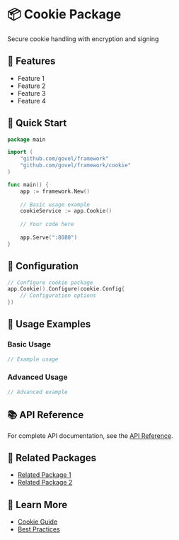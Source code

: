 # 📦 Cookie Package

Secure cookie handling with encryption and signing

## 🌟 Features

- Feature 1
- Feature 2
- Feature 3
- Feature 4

## 🚀 Quick Start

```go
package main

import (
    "github.com/govel/framework"
    "github.com/govel/framework/cookie"
)

func main() {
    app := framework.New()
    
    // Basic usage example
    cookieService := app.Cookie()
    
    // Your code here
    
    app.Serve(":8080")
}
```

## 📖 Configuration

```go
// Configure cookie package
app.Cookie().Configure(cookie.Config{
    // Configuration options
})
```

## 🔧 Usage Examples

### Basic Usage

```go
// Example usage
```

### Advanced Usage

```go
// Advanced example
```

## 📚 API Reference

For complete API documentation, see the [API Reference](../../api-reference/cookie.md).

## 🔗 Related Packages

- [Related Package 1](../package1/README.md)
- [Related Package 2](../package2/README.md)

## 📖 Learn More

- [Cookie Guide](guide.md)
- [Best Practices](best-practices.md)
